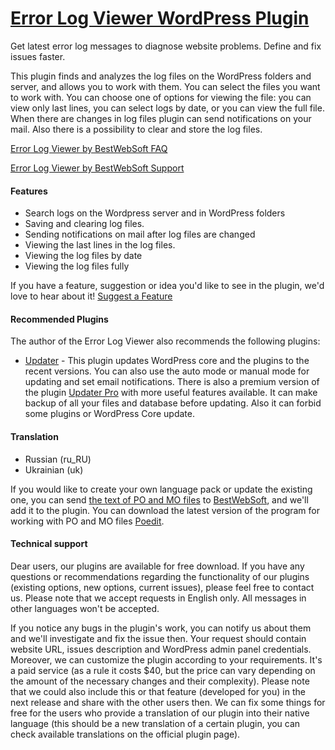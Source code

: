 <a href="http://bestwebsoft.com/products/wordpress/plugins/error-log-viewer/" target=_blank>Error Log Viewer WordPress Plugin</a>
========================

Get latest error log messages to diagnose website problems. Define and fix issues faster.

<p>This plugin finds and analyzes the log files on the WordPress folders and server, and allows you to work with them. You can select the files you want to work with. You can choose one of options for viewing the file: you can view only last lines, you can select logs by date, or you can view the full file. When there are changes in log files plugin can send notifications on your mail. Also there is a possibility to clear and store the log files.</p>


<div class='video'></div>


<p><a href="http://wordpress.org/plugins/error-log-viewer/faq/">Error Log Viewer by BestWebSoft FAQ</a></p>

<p><a href="http://support.bestwebsoft.com">Error Log Viewer by BestWebSoft Support</a></p>

<h4>Features</h4>

<ul>
<li>Search logs on the Wordpress server and in WordPress folders </li>
<li>Saving and clearing log files.</li>
<li>Sending notifications on mail after log files are changed </li>
<li>Viewing the last lines in the log files.</li>
<li>Viewing the log files by date</li>
<li>Viewing the log files fully</li>
</ul>

<p>If you have a feature, suggestion or idea you'd like to see in the plugin, we'd love to hear about it! <a href="http://support.bestwebsoft.com/hc/en-us/requests/new">Suggest a Feature</a></p>

<h4>Recommended Plugins</h4>

<p>The author of the Error Log Viewer also recommends the following plugins:</p>

<ul>
<li><a href="http://wordpress.org/plugins/updater/">Updater</a> - This plugin updates WordPress core and the plugins to the recent versions. You can also use the auto mode or manual mode for updating and set email notifications.
There is also a premium version of the plugin <a href="http://bestwebsoft.com/products/wordpress/plugins/updater/">Updater Pro</a> with more useful features available. It can make backup of all your files and database before updating. Also it can forbid some plugins or WordPress Core update.</li>
</ul>

<h4>Translation</h4>

<ul>
<li>Russian (ru_RU)</li>
<li>Ukrainian (uk)</li>
</ul>

<p>If you would like to create your own language pack or update the existing one, you can send <a href="http://codex.wordpress.org/Translating_WordPress">the text of PO and MO files</a> to <a href="http://support.bestwebsoft.com/hc/en-us/requests/new">BestWebSoft</a>, and we'll add it to the plugin. You can download the latest version of the program for working with PO and MO files  <a href="http://www.poedit.net/download.php">Poedit</a>.</p>

<h4>Technical support</h4>

<p>Dear users, our plugins are available for free download. If you have any questions or recommendations regarding the functionality of our plugins (existing options, new options, current issues), please feel free to contact us. Please note that we accept requests in English only. All messages in other languages won't be accepted.</p>

<p>If you notice any bugs in the plugin's work, you can notify us about them and we'll investigate and fix the issue then. Your request should contain website URL, issues description and WordPress admin panel credentials.
Moreover, we can customize the plugin according to your requirements. It's a paid service (as a rule it costs $40, but the price can vary depending on the amount of the necessary changes and their complexity). Please note that we could also include this or that feature (developed for you) in the next release and share with the other users then.
We can fix some things for free for the users who provide a translation of our plugin into their native language (this should be a new translation of a certain plugin, you can check available translations on the official plugin page).</p>